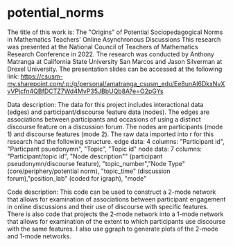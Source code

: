 # potential_norms
The title of this work is: The "Origins" of Potential Sociopedagogical Norms in Mathematics Teachers' Online Asynchronous Discussions
This research was presented at the National Council of Teachers of Mathematics Research Conference in 2022. The research was conducted by Anthony Matranga at California State University San Marcos and Jason Silverman at Drexel University. The presentation slides can be accessed at the following link:
https://csusm-my.sharepoint.com/:p:/g/personal/amatranga_csusm_edu/Ee8unAI6DkxNvXvVPjcfn4QBfDCTZ7Wd4MvP35JBbUQb8A?e=O2pGYs

Data description:
The data for this project includes interactional data (edges) and participant/discourse feature data (nodes). The edges are associations between participants and occasions of using a distinct discourse feature on a discussion forum. The nodes are participants (mode 1) and discourse features (mode 2).
The raw data imported into r for this research had the following structure.
edge data:
4 columns: "Participant id", "Particpant psuedonymn", "Topic", "Topic id"
node data:
7 columns: "Participant/topic id", "Node description"" (participant pseudonymn/discourse feature), "topic_number","Node Type"(core/periphery/potential norm), "topic_time" (discussion forum),"position_lab" (coded for igraph), "mode"

Code description:
This code can be used to construct a 2-mode network that allows for examination of associations between participant engagement in online discussions and their use of discourse with specific features. There is also code that projects the 2-mode network into a 1-mode network that allows for examination of the extent to which participants use discourse with the same features. I also use ggraph to generate plots of the 2-mode and 1-mode networks. 




